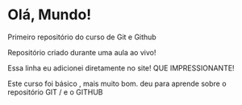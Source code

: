 # Olá, Mundo!
 Primeiro repositório do curso de Git e Github

 Repositório criado durante uma aula ao vivo!
 
 Essa linha eu adicionei diretamente no site! QUE IMPRESSIONANTE!
 
 Este curso foi básico , mais muito bom. deu para aprende sobre o repositório GIT / e o GITHUB
